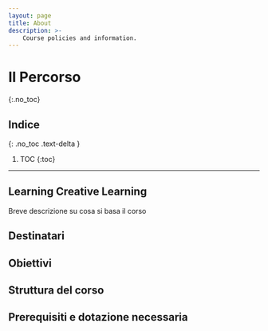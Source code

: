 ```yaml
---
layout: page
title: About
description: >-
    Course policies and information.
---
```


# Il Percorso
{:.no_toc}

## Indice
{: .no_toc .text-delta }

1. TOC
{:toc}

---

## Learning Creative Learning 
Breve descrizione su cosa si basa il corso

## Destinatari 

## Obiettivi

## Struttura del corso

## Prerequisiti e dotazione necessaria


